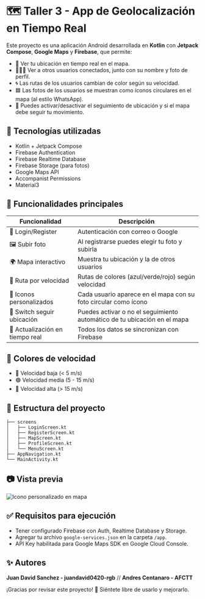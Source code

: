 # 🗺️ Taller 3 - App de Geolocalización en Tiempo Real

Este proyecto es una aplicación Android desarrollada en **Kotlin** con **Jetpack Compose**, **Google Maps** y **Firebase**, que permite:

- 📍 Ver tu ubicación en tiempo real en el mapa.
- 🧑‍🤝‍🧑 Ver a otros usuarios conectados, junto con su nombre y foto de perfil.
- 🌀 Las rutas de los usuarios cambian de color según su velocidad.
- 🟦 Las fotos de los usuarios se muestran como íconos circulares en el mapa (al estilo WhatsApp).
- 🔁 Puedes activar/desactivar el seguimiento de ubicación y si el mapa debe seguir tu movimiento.

## 🧰 Tecnologías utilizadas

- Kotlin + Jetpack Compose
- Firebase Authentication
- Firebase Realtime Database
- Firebase Storage (para fotos)
- Google Maps API
- Accompanist Permissions
- Material3

## 🧪 Funcionalidades principales

| Funcionalidad                       | Descripción                                                                 |
|------------------------------------|-----------------------------------------------------------------------------|
| 🔐 Login/Register                  | Autenticación con correo o Google                                           |
| 🖼️ Subir foto                      | Al registrarse puedes elegir tu foto y subirla                             |
| 🌍 Mapa interactivo                | Muestra tu ubicación y la de otros usuarios                                |
| 🎨 Ruta por velocidad             | Rutas de colores (azul/verde/rojo) según velocidad                         |
| 🔘 Iconos personalizados           | Cada usuario aparece en el mapa con su foto circular como ícono            |
| 🧭 Switch seguir ubicación         | Puedes activar o no el seguimiento automático de tu ubicación en el mapa   |
| 🔄 Actualización en tiempo real    | Todos los datos se sincronizan con Firebase                                |

## 🚦 Colores de velocidad
- 🔵 Velocidad baja (< 5 m/s)
- 🟢 Velocidad media (5 - 15 m/s)
- 🔴 Velocidad alta (> 15 m/s)

## 📝 Estructura del proyecto
```
├── screens
│   ├── LoginScreen.kt
│   ├── RegisterScreen.kt
│   ├── MapScreen.kt
│   ├── ProfileScreen.kt
│   └── MenuScreen.kt
├── AppNavigation.kt
└── MainActivity.kt
```

## 📷 Vista previa
![Icono personalizado en mapa](images/ic_app)

## ✅ Requisitos para ejecución
- Tener configurado Firebase con Auth, Realtime Database y Storage.
- Agregar tu archivo `google-services.json` en la carpeta `/app`.
- API Key habilitada para Google Maps SDK en Google Cloud Console.

## ✨ Autores
**Juan David Sanchez - juandavid0420-rgb** //
**Andres Centanaro - AFCTT**

¡Gracias por revisar este proyecto! 💙 Siéntete libre de usarlo y mejorarlo.
